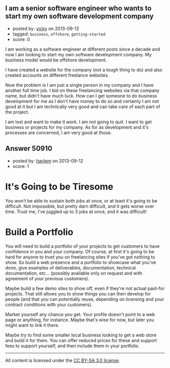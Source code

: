 ## I am a senior software engineer who wants to start my own software development company

- posted by: [vicky](https://stackexchange.com/users/-1/27845-vicky) on 2013-09-12
- tagged: `business`, `offshore`, `getting-started`
- score: 0

I am working as a software engineer at different posts since a decade and now I am looking to start my own software development company. My business model would be offshore development. 

I have created a website for the company (not a tough thing to do) and also created accounts on different freelance websites. 

Now the problem is I am just a single person in my company and I have another full time job. I bid on these freelancing websites via that company name, but didn't have much luck. How can I get someone to do business development for me as I don't have money to do so and certainly I am not good at it but I am technically very good and can take care of each part of the project. 

I am lost and want to make it work. I am not going to quit. I want to get business or projects for my company. As for as development and it's processes are concerned, I am very good at those.



## Answer 50910

- posted by: [haylem](https://stackexchange.com/users/-1/4690-haylem) on 2013-09-12
- score: 1

# It's Going to be Tiresome

You won't be able to sustain both jobs at once, or at least it's going to be difficult. Not impossible, but pretty darn difficult, and it gets worse over time. Trust me, I've juggled up to 3 jobs at once, and it was difficult!

# Build a Portfolio

You will need to build a portfolio of your projects to get customers to have confidence in you and your company. Of course, at first it's going to be hard for anyone to trust you on freelancing sites if you've got nothing to show. So build a web presence and a portfolio to showcase what you've done, give examples of deliverables, documentation, technical documentation, etc... (possibly available only on request and with agreement of your previous customers).

Maybe build a few demo sites to show off, even if they're not actual paid-for projects. That still allows you to show things you can then develop for people (and that you can potentially reuse, depending on licensing and your contract conditions with your customers).

Market yourself any chance you get. Your profile doesn't point to a web page or anything, for instance. Maybe that's wise for now, but later you might want to link it there.

Maybe try to find some smaller local business looking to get a web store and build it for them. You can offer reduced prices for these and support fees to support yourself, and then include them in your portfolio.




---

All content is licensed under the [CC BY-SA 3.0 license](https://creativecommons.org/licenses/by-sa/3.0/).
